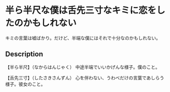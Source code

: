 半ら半尺な僕は舌先三寸なキミに恋をしたのかもしれない
====================================================

キミの言葉は嘘ばかり。だけど、半端な僕にはそれで十分なのかもしれない。

## Description

【半ら半尺】（なからはんじゃく）
中途半端でいいかげんな様子。僕のこと。

【舌先三寸】（したさきさんずん）
心を伴わない、うわべだけの言葉であしらう様子。彼女のこと。